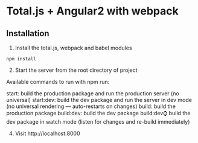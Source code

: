 # Total.js + Angular2 with webpack 

## Installation

1. Install the total.js, webpack and babel modules
  
  ```
npm install
  ```

2. Start the server from the root directory of project

Available commands to run with npm run:

start: build the production package and run the production server (no universal)
start:dev: build the dev package and run the server in dev mode (no universal rendering — auto-restarts on changes)
build: build the production package
build:dev: build the dev package
build:dev:watch: build the dev package in watch mode (listen for changes and re-build immediately)

4. Visit http://localhost:8000


